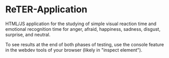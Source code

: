 # ReTER-Application
HTML/JS application for the studying of simple visual reaction time and emotional recognition time for anger, afraid, happiness, sadness, disgust, surprise, and neutral.

To see results at the end of both phases of testing, use the console feature in the webdev tools of your browser (likely in "inspect element").
